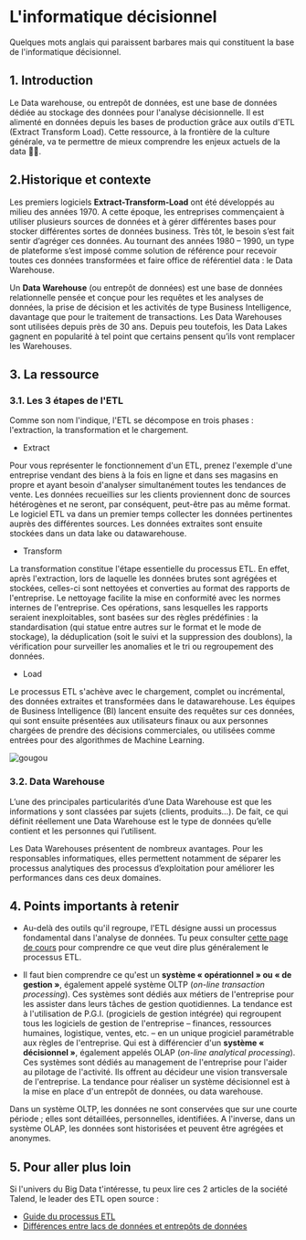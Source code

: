 # L'informatique décisionnel
Quelques mots anglais qui paraissent barbares mais qui constituent la base de l'informatique décisionnel.

## 1. Introduction
Le Data warehouse, ou entrepôt de données, est une base de données dédiée au stockage des données pour l'analyse décisionnelle. Il est alimenté en données depuis les bases de production grâce aux outils d'ETL (Extract Transform Load). Cette ressource, à la frontière de la culture générale, va te permettre de mieux comprendre les enjeux actuels de la data 👻👻.

## 2.Historique et contexte
Les premiers logiciels **Extract-Transform-Load** ont été développés au milieu des années 1970. A cette époque, les entreprises commençaient à utiliser plusieurs sources de données et à gérer différentes bases pour stocker différentes sortes de données business. Très tôt, le besoin s’est fait sentir d’agréger ces données. Au tournant des années 1980 – 1990, un type de plateforme s’est imposé comme solution de référence pour recevoir toutes ces données transformées et faire office de référentiel data : le Data Warehouse.

Un **Data Warehouse** (ou entrepôt de données) est une base de données relationnelle pensée et conçue pour les requêtes et les analyses de données, la prise de décision et les activités de type Business Intelligence, davantage que pour le traitement de transactions. Les Data Warehouses sont utilisées depuis près de 30 ans. Depuis peu toutefois, les Data Lakes gagnent en popularité à tel point que certains pensent qu’ils vont remplacer les Warehouses. 

## 3. La ressource

### 3.1. Les 3 étapes de l'ETL

Comme son nom l'indique, l'ETL se décompose en trois phases : l'extraction, la transformation et le chargement.

- Extract

Pour vous représenter le fonctionnement d'un ETL, prenez l'exemple d'une entreprise vendant des biens à la fois en ligne et dans ses magasins en propre et ayant besoin d'analyser simultanément toutes les tendances de vente. Les données recueillies sur les clients proviennent donc de sources hétérogènes et ne seront, par conséquent, peut-être pas au même format. Le logiciel ETL va dans un premier temps collecter les données pertinentes auprès des différentes sources. Les données extraites sont ensuite stockées dans un data lake ou datawarehouse.

- Transform

La transformation constitue l'étape essentielle du processus ETL. En effet, après l'extraction, lors de laquelle les données brutes sont agrégées et stockées, celles-ci sont nettoyées et converties au format des rapports de l'entreprise. Le nettoyage facilite la mise en conformité avec les normes internes de l'entreprise. Ces opérations, sans lesquelles les rapports seraient inexploitables, sont basées sur des règles prédéfinies : la standardisation (qui statue entre autres sur le format et le mode de stockage), la déduplication (soit le suivi et la suppression des doublons), la vérification pour surveiller les anomalies et le tri ou regroupement des données.

- Load

Le processus ETL s'achève avec le chargement, complet ou incrémental, des données extraites et transformées dans le datawarehouse. Les équipes de Business Intelligence (BI) lancent ensuite des requêtes sur ces données, qui sont ensuite présentées aux utilisateurs finaux ou aux personnes chargées de prendre des décisions commerciales, ou utilisées comme entrées pour des algorithmes de Machine Learning.

![gougou](https://static.axysweb.com/uploads/2018/11/ETL-infographie-axysweb-1024x404.png)

### 3.2. Data Warehouse 

L’une des principales particularités d’une Data Warehouse est que les informations y sont classées par sujets (clients, produits…). De fait, ce qui définit réellement une Data Warehouse est le type de données qu’elle contient et les personnes qui l’utilisent.

Les Data Warehouses présentent de nombreux avantages. Pour les responsables informatiques, elles permettent notamment de séparer les processus analytiques des processus d’exploitation pour améliorer les performances dans ces deux domaines.


## 4. Points importants à retenir
- Au-delà des outils qu'il regroupe, l'ETL désigne aussi un processus fondamental dans l'analyse de données. Tu peux consulter [cette page de cours](https://openclassrooms.com/fr/courses/7168871-apprenez-les-bases-du-langage-python/7296776-extrayez-et-transformez-des-donnees-avec-l-extraction-web) pour comprendre ce que veut dire plus généralement le processus ETL.

- Il faut bien comprendre ce qu'est un **système « opérationnel » ou « de gestion »**, également appelé système OLTP (*on-line transaction processing*). Ces systèmes sont dédiés aux métiers de l'entreprise pour les assister dans leurs tâches de gestion quotidiennes. La tendance est à l'utilisation de P.G.I. (progiciels de gestion intégrée) qui regroupent tous les logiciels de gestion de l'entreprise – finances, ressources humaines, logistique, ventes, etc. – en un unique progiciel paramétrable aux règles de l'entreprise. Qui est à différencier d'un **système « décisionnel »**, également appelés OLAP (*on-line analytical processing*). Ces systèmes sont dédiés au management de l'entreprise pour l'aider au pilotage de l'activité. Ils offrent au décideur une vision transversale de l'entreprise. La tendance pour réaliser un système décisionnel est à la mise en place d'un entrepôt de données, ou data warehouse.

Dans un système OLTP, les données ne sont conservées que sur une courte période ; elles sont détaillées, personnelles, identifiées. A l'inverse, dans un système OLAP, les données sont historisées et peuvent être agrégées et anonymes.


## 5. Pour aller plus loin
Si l'univers du Big Data t'intéresse, tu peux lire ces 2 articles de la société Talend, le leader des ETL open source : 
- [Guide du processus ETL](https://www.talend.com/fr/resources/guide-etl/)
- [Différences entre lacs de données et entrepôts de données](https://www.talend.com/fr/resources/data-lake-vs-data-warehouse/)
